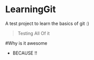 # LearningGit
A test project to learn the basics of git :)

> Testing
> All 
> Of it

#Why is it awesome

* BECAUSE !!
